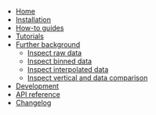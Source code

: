 <!---
Navigation specification

See https://oprypin.github.io/mkdocs-literate-nav/
-->
- [Home](index.md)
- [Installation](installation.md)
- [How-to guides](how-to-guides/index.md)
- [Tutorials](tutorials/index.md)
- [Further background](further-background/index.md)
    - [Inspect raw data](further-background/inspect_raw_data.py)
    - [Inspect binned data](further-background/inspect_binned_data.py)
    - [Inspect interpolated data](further-background/inspect_interpolated_data.py)
    - [Inspect vertical and data comparison](further-background/inspect_vertical_comparison.py)
- [Development](development.md)
- [API reference](api/ghg_forcing_for_cmip_comparison/)
- [Changelog](changelog.md)
